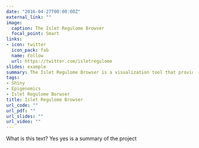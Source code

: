 ```yaml
---
date: "2016-04-27T00:00:00Z"
external_link: ""
image:
  caption: The Islet Regulome Browser
  focal_point: Smart
links:
- icon: twitter
  icon_pack: fab
  name: Follow
  url: https://twitter.com/isletregulome
slides: example
summary: The Islet Regulome Browser is a visualization tool that provides access to interactive exploration of pancreatic islet genomic data.
tags:
- Shiny
- Epigenomics
- Islet Regulome Borwser
title: Islet Regulome Browser
url_code: ""
url_pdf: ""
url_slides: ""
url_video: ""
---
```


What is this text? Yes yes is a summary of the project